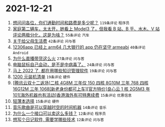 # 2021-12-21

1. [想问问各位，你们通勤时间和路费是多少呢？](https://www.v2ex.com/t/823452) `119条评论` `程序员`
1. [家庭第二辆车，太太开，她看上 Model3 了，但我看 B 站、B 乎、水木、V 站评论两极分化，这是为啥？](https://www.v2ex.com/t/823449) `55条评论` `汽车`
1. [关于给父母生活费](https://www.v2ex.com/t/823465) `42条评论` `问与答`
1. [12306app 已经上 arm64 几大银行的 app 仍在坚守 armeabi](https://www.v2ex.com/t/823445) `40条评论` `Android`
1. [为什么直播带货这么火](https://www.v2ex.com/t/823448) `27条评论` `问与答`
1. [电脑鼠标自己会动，是不是中病毒了。](https://www.v2ex.com/t/823473) `24条评论` `问与答`
1. [马上 2022 了, 都在用哪些知识管理软件](https://www.v2ex.com/t/823484) `19条评论` `问与答`
1. [1200 元装机清单](https://www.v2ex.com/t/823455) `19条评论` `硬件`
1. [[腾讯云双十二返场]二核 4G8M 三年仅 150 四核 8G10M 三年 768 四核 16G12M 三年 1068[新老身份都可上车][官方特价]良心云 1 核 2G5M3 年 101[海外机器也有活动]香港海外有可特惠续费](https://www.v2ex.com/t/823469) `15条评论` `优惠信息`
1. [轻薄本选择](https://www.v2ex.com/t/823458) `15条评论` `硬件`
1. [音乐歌曲是可以穿越时空的时间机器](https://www.v2ex.com/t/823467) `14条评论` `音乐`
1. [为什么一个接口可以卖这么多钱？](https://www.v2ex.com/t/823483) `12条评论` `程序员`
1. [想写个日记软件, 需要学哪些技术](https://www.v2ex.com/t/823453) `12条评论` `问与答`

